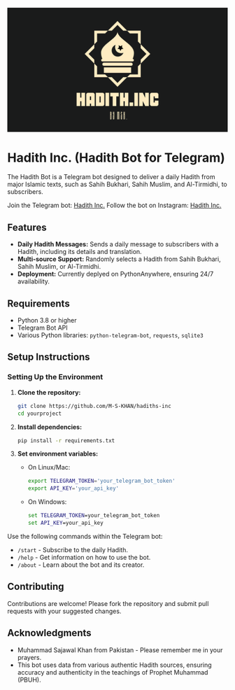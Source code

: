 ![Hadith Inc.](hadithinc.png)

# Hadith Inc. (Hadith Bot for Telegram)

The Hadith Bot is a Telegram bot designed to deliver a daily Hadith from major Islamic texts, such as Sahih Bukhari, Sahih Muslim, and Al-Tirmidhi, to subscribers.

Join the Telegram bot: [Hadith Inc.](https://t.me/HadithIncBot)
Follow the bot on Instagram: [Hadith Inc.](https://www.instagram.com/hadith.inc/)

## Features

- **Daily Hadith Messages:** Sends a daily message to subscribers with a Hadith, including its details and translation.
- **Multi-source Support:** Randomly selects a Hadith from Sahih Bukhari, Sahih Muslim, or Al-Tirmidhi.
- **Deployment:** Currently deplyed on PythonAnywhere, ensuring 24/7 availability.

## Requirements

- Python 3.8 or higher
- Telegram Bot API
- Various Python libraries: `python-telegram-bot`, `requests`, `sqlite3`

## Setup Instructions

### Setting Up the Environment

1. **Clone the repository:**
   ```bash
   git clone https://github.com/M-S-KHAN/hadiths-inc
   cd yourproject
   ```

2. **Install dependencies:**
   ```bash
   pip install -r requirements.txt
   ```

3. **Set environment variables:**
   - On Linux/Mac:
     ```bash
     export TELEGRAM_TOKEN='your_telegram_bot_token'
     export API_KEY='your_api_key'
     ```
   - On Windows:
     ```cmd
     set TELEGRAM_TOKEN=your_telegram_bot_token
     set API_KEY=your_api_key
     ```


Use the following commands within the Telegram bot:
- `/start` - Subscribe to the daily Hadith.
- `/help` - Get information on how to use the bot.
- `/about` - Learn about the bot and its creator.

## Contributing

Contributions are welcome! Please fork the repository and submit pull requests with your suggested changes.

## Acknowledgments

- Muhammad Sajawal Khan from Pakistan - Please remember me in your prayers.
- This bot uses data from various authentic Hadith sources, ensuring accuracy and authenticity in the teachings of Prophet Muhammad (PBUH).
